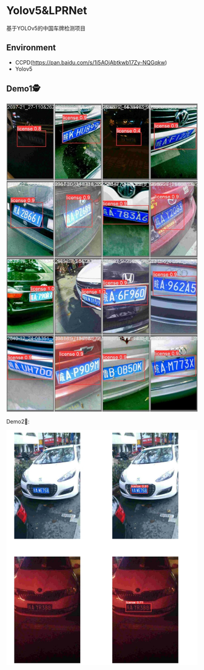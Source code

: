 # Yolov5&LPRNet
基于YOLOv5的中国车牌检测项目

## Environment


- CCPD(https://pan.baidu.com/s/1i5AOjAbtkwb17Zy-NQGqkw)
- Yolov5

## Demo1:detective:

![demo](https://github.com/neverwinHao/Yolov5/blob/main/img/demo.jpg)

Demo2:deer::

![res](https://github.com/neverwinHao/Yolov5/blob/main/img/res.png)
